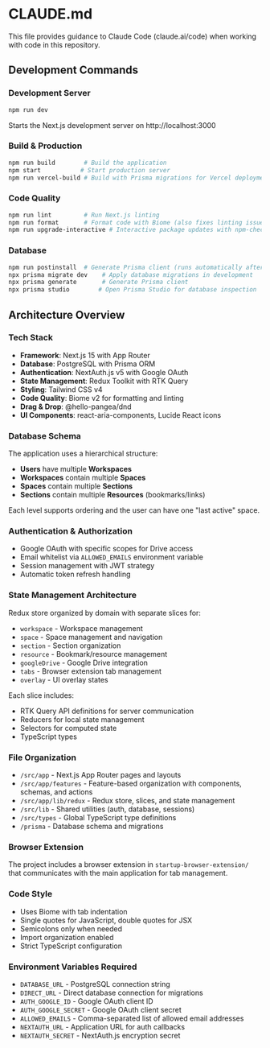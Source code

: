 # CLAUDE.md

This file provides guidance to Claude Code (claude.ai/code) when working with code in this repository.

## Development Commands

### Development Server
```bash
npm run dev
```
Starts the Next.js development server on http://localhost:3000

### Build & Production
```bash
npm run build        # Build the application
npm start           # Start production server
npm run vercel-build # Build with Prisma migrations for Vercel deployment
```

### Code Quality
```bash
npm run lint         # Run Next.js linting
npm run format       # Format code with Biome (also fixes linting issues)
npm run upgrade-interactive # Interactive package updates with npm-check-updates
```

### Database
```bash
npm run postinstall  # Generate Prisma client (runs automatically after npm install)
npx prisma migrate dev    # Apply database migrations in development
npx prisma generate       # Generate Prisma client
npx prisma studio        # Open Prisma Studio for database inspection
```

## Architecture Overview

### Tech Stack
- **Framework**: Next.js 15 with App Router
- **Database**: PostgreSQL with Prisma ORM
- **Authentication**: NextAuth.js v5 with Google OAuth
- **State Management**: Redux Toolkit with RTK Query
- **Styling**: Tailwind CSS v4
- **Code Quality**: Biome v2 for formatting and linting
- **Drag & Drop**: @hello-pangea/dnd
- **UI Components**: react-aria-components, Lucide React icons

### Database Schema
The application uses a hierarchical structure:
- **Users** have multiple **Workspaces**
- **Workspaces** contain multiple **Spaces**
- **Spaces** contain multiple **Sections**
- **Sections** contain multiple **Resources** (bookmarks/links)

Each level supports ordering and the user can have one "last active" space.

### Authentication & Authorization
- Google OAuth with specific scopes for Drive access
- Email whitelist via `ALLOWED_EMAILS` environment variable
- Session management with JWT strategy
- Automatic token refresh handling

### State Management Architecture
Redux store organized by domain with separate slices for:
- `workspace` - Workspace management
- `space` - Space management and navigation
- `section` - Section organization
- `resource` - Bookmark/resource management
- `googleDrive` - Google Drive integration
- `tabs` - Browser extension tab management
- `overlay` - UI overlay states

Each slice includes:
- RTK Query API definitions for server communication
- Reducers for local state management
- Selectors for computed state
- TypeScript types

### File Organization
- `/src/app` - Next.js App Router pages and layouts
- `/src/app/features` - Feature-based organization with components, schemas, and actions
- `/src/app/lib/redux` - Redux store, slices, and state management
- `/src/lib` - Shared utilities (auth, database, sessions)
- `/src/types` - Global TypeScript type definitions
- `/prisma` - Database schema and migrations

### Browser Extension
The project includes a browser extension in `startup-browser-extension/` that communicates with the main application for tab management.

### Code Style
- Uses Biome with tab indentation
- Single quotes for JavaScript, double quotes for JSX
- Semicolons only when needed
- Import organization enabled
- Strict TypeScript configuration

### Environment Variables Required
- `DATABASE_URL` - PostgreSQL connection string
- `DIRECT_URL` - Direct database connection for migrations
- `AUTH_GOOGLE_ID` - Google OAuth client ID
- `AUTH_GOOGLE_SECRET` - Google OAuth client secret
- `ALLOWED_EMAILS` - Comma-separated list of allowed email addresses
- `NEXTAUTH_URL` - Application URL for auth callbacks
- `NEXTAUTH_SECRET` - NextAuth.js encryption secret